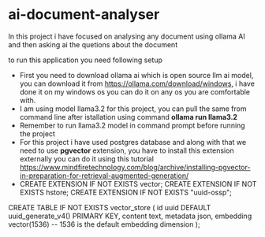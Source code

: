 # ai-document-analyser
In this project i have focused on analysing any document using ollama AI and then asking ai the quetions about the document

to run this application you need following setup
* First you need to download ollama ai which is open source llm ai model, you can download it from https://ollama.com/download/windows, i have done it on my windows os you can do it on any os you are comfortable with.
* I am using model llama3.2 for this project, you can pull the same from command line after istallation using command **ollama run llama3.2**
* Remember to run llama3.2 model in command prompt before running the project
* For this project i have used postgres database and along with that we need to use **pgvector** extension, you have to install this extension externally you can do it using this tutorial https://www.mindfiretechnology.com/blog/archive/installing-pgvector-in-preparation-for-retrieval-augmented-generation/
* CREATE EXTENSION IF NOT EXISTS vector;
CREATE EXTENSION IF NOT EXISTS hstore;
CREATE EXTENSION IF NOT EXISTS "uuid-ossp";

CREATE TABLE IF NOT EXISTS vector_store (
    id uuid DEFAULT uuid_generate_v4() PRIMARY KEY,
    content text,
    metadata json,
    embedding vector(1536)  -- 1536 is the default embedding dimension
);
